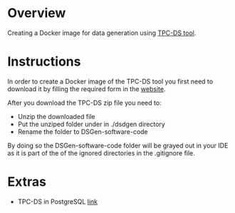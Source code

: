 # Overview
Creating a Docker image for data generation using [TPC-DS tool](https://www.tpc.org/tpcds/).

# Instructions
In order to create a Docker image of the TPC-DS tool you first need to download it by filling the required form in the [website](https://www.tpc.org/tpcds/).

After you download the TPC-DS zip file you need to:
- Unzip the downloaded file
- Put the unziped folder under in ./dsdgen directory
- Rename the folder to DSGen-software-code

By doing so the DSGen-software-code folder will be grayed out in your IDE as it is part of the of the ignored directories in the .gitignore file.

# Extras
- TPC-DS in PostgreSQL [link](https://ankane.org/tpc-ds)